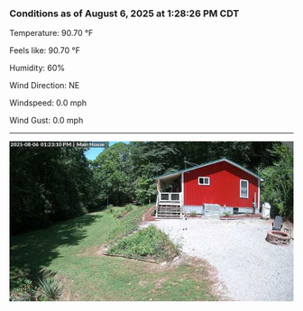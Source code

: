 ### Conditions as of August 6, 2025 at 1:28:26 PM CDT 

Temperature: 90.70 &deg;F

Feels like: 90.70 &deg;F

Humidity: 60%

Wind Direction: NE

Windspeed: 0.0 mph

Wind Gust: 0.0 mph

---

<img src="./images/latest.jpeg"/>

